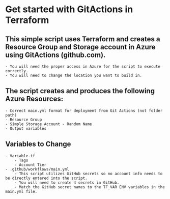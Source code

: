 # Get started with GitActions in Terraform

## This simple script uses Terraform and creates a Resource Group and Storage account in Azure using GitActions (github.com).

    - You will need the proper access in Azure for the script to execute correctly.
    - You will need to change the location you want to build in. 

## The script creates and produces the following Azure Resources:

    - Correct main.yml format for deployment from Git Actions (not folder path)
    - Resource Group
    - Simple Storage Account - Random Name
    - Output variables

## Variables to Change

    - Variable.tf
        - Tags
        - Account Tier
    - .github/workflows/main.yml
        - This script utilizes GitHub secrets so no account info needs to be directly entered into the script. 
        - You will need to create 4 secrets in GitHub.
        - Match the GitHub secret names to the TF_VAR ENV variables in the main.yml file.